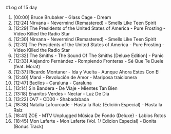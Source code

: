 #Log of 15 day

1. [00:00] Bruce Brubaker - Glass Cage - Dream
1. [12:24] Nirvana - Nevermind (Remastered) - Smells Like Teen Spirit
1. [12:29] The Presidents of the United States of America - Pure Frosting - Video Killed the Radio Star
1. [12:30] Nirvana - Nevermind (Remastered) - Smells Like Teen Spirit
1. [12:31] The Presidents of the United States of America - Pure Frosting - Video Killed the Radio Star
1. [12:32] The Smiths - The Sound Of The Smiths [Deluxe Edition] - Panic
1. [12:33] Alejandro Fernández - Rompiendo Fronteras - Sé Que Te Duele (feat. Morat)
1. [12:37] Ricardo Montaner - Ida y Vuelta - Aunque Ahora Estés Con El
1. [12:40] Maná - Revolución de Amor - Mariposa traicionera
1. [12:47] Bacilos - Caraluna - Caraluna
1. [13:14] Sin Bandera - De Viaje - Mientes Tan Bien
1. [13:18] Enanitos Verdes - Nectar - Luz De Dia
1. [13:22] OV7 - CD00 - Shabadabada
1. [18:38] Natalia Lafourcade - Hasta la Raíz (Edición Especial) - Hasta la Raíz
1. [18:41] ZOE - MTV Unplugged Música De Fondo (Deluxe) - Labios Rotos
1. [18:45] Mon Laferte - Mon Laferte (Vol. 1/ Edicion Especial) - Bonita (Bonus Track)
